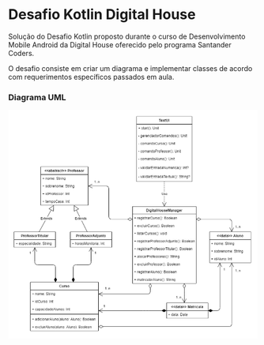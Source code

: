 # Desafio Kotlin Digital House

Solução do Desafio Kotlin proposto durante o curso de Desenvolvimento Mobile Android da Digital House oferecido pelo programa Santander Coders.

O desafio consiste em criar um diagrama e implementar classes de acordo com requerimentos específicos passados em aula.

### Diagrama UML

![UML](media/DesafioKotlinDigitalHouse.png)
